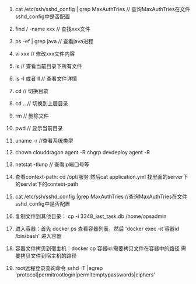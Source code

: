 1. cat /etc/ssh/sshd_config | grep MaxAuthTries     // 查询MaxAuthTries在文件sshd_config中是否配置

2. find / -name xxx    // 查找xxx文件

3. ps -ef | grep java    // 查看java进程

4. vi xxx    // 修改xxx文件内容

5. ls   // 查看当前目录下所有文件

6. ls -l  或者  ll    // 查看文件详情

7. cd   // 切换目录

8. cd ..   // 切换到上层目录

9. rm  // 删除文件

10. pwd  // 显示当前目录

11. uname -r  //查看系统类型

12. chown clouddragon agent -R
    chgrp devdeploy agent -R 

13. netstat -tlunp   // 查看ip端口号等

14. 查看context-path: cd /opt/服务 然后cat application.yml 找里面的server下的servlet下的context-path

15. cat /etc/ssh/sshd_config |grep MaxAuthTries     //查询MaxAuthTries在文件sshd_config中是否配置

16. 复制文件到其他目录： cp -i 3348_iast_task.db /home/opsadmin

17. 进入容器：首先 docker ps 查看容器列表，然后 'docker exec -it 容器id /bin/bash' 进入容器

18. 容器文件拷贝到宿主机：docker cp 容器id:需要拷贝文件在容器中的路径 需要拷贝文件到宿主机的路径

19. root远程登录查询命令  sshd -T |egrep 'protocol|permitrootlogin|permitemptypasswords|ciphers'
